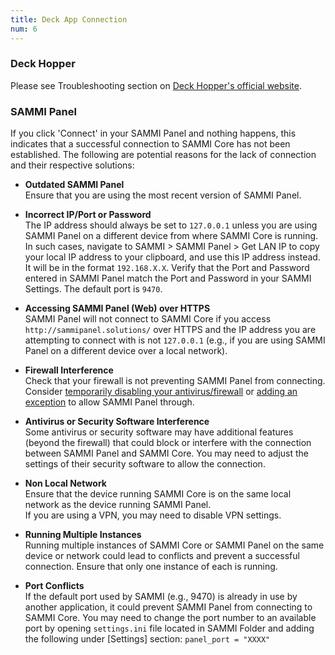 ```yaml
---
title: Deck App Connection
num: 6
---
```


### Deck Hopper
Please see Troubleshooting section on [Deck Hopper's official website](https://christinak.ca/deckhopper/troubleshooting). 

### SAMMI Panel
If you click 'Connect' in your SAMMI Panel and nothing happens, this indicates that a successful connection to SAMMI Core has not been established. The following are potential reasons for the lack of connection and their respective solutions:

- **Outdated SAMMI Panel**\
Ensure that you are using the most recent version of SAMMI Panel.  

- **Incorrect IP/Port or Password**\
The IP address should always be set to `127.0.0.1` unless you are using SAMMI Panel on a different device from where SAMMI Core is running. In such cases, navigate to SAMMI > SAMMI Panel > Get LAN IP to copy your local IP address to your clipboard, and use this IP address instead. It will be in the format `192.168.X.X`.
Verify that the Port and Password entered in SAMMI Panel match the Port and Password in your SAMMI Settings. The default port is `9470`. 

- **Accessing SAMMI Panel (Web) over HTTPS**\
SAMMI Panel will not connect to SAMMI Core if you access `http://sammipanel.solutions/` over HTTPS and the IP address you are attempting to connect with is not `127.0.0.1` (e.g., if you are using SAMMI Panel on a different device over a local network).

- **Firewall Interference**\
Check that your firewall is not preventing SAMMI Panel from connecting.\
Consider [temporarily disabling your antivirus/firewall](https://support.microsoft.com/en-us/windows/turn-off-defender-antivirus-protection-in-windows-security-99e6004f-c54c-8509-773c-a4d776b77960) or [adding an exception](https://support.microsoft.com/en-us/windows/add-an-exclusion-to-windows-security-811816c0-4dfd-af4a-47e4-c301afe13b26) to allow SAMMI Panel through.

- **Antivirus or Security Software Interference**\
Some antivirus or security software may have additional features (beyond the firewall) that could block or interfere with the connection between SAMMI Panel and SAMMI Core. You may need to adjust the settings of their security software to allow the connection.

- **Non Local Network**\
Ensure that the device running SAMMI Core is on the same local network as the device running SAMMI Panel.\
If you are using a VPN, you may need to disable VPN settings.

- **Running Multiple Instances**\
Running multiple instances of SAMMI Core or SAMMI Panel on the same device or network could lead to conflicts and prevent a successful connection. Ensure that only one instance of each is running.

- **Port Conflicts**\
If the default port used by SAMMI (e.g., 9470) is already in use by another application, it could prevent SAMMI Panel from connecting to SAMMI Core. You may need to change the port number to an available port by opening `settings.ini` file located in SAMMI Folder and adding the following under [Settings] section: `panel_port = "XXXX"`
